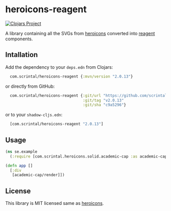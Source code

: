 # heroicons-reagent

[![Clojars Project](https://img.shields.io/clojars/v/com.scrintal/heroicons-reagent.svg)](https://clojars.org/com.scrintal/heroicons-reagent)

A library containing all the SVGs from [heroicons](https://github.com/tailwindlabs/heroicons)
converted into [reagent](https://github.com/reagent-project/reagent) components.

## Intallation
Add the dependency to your `deps.edn` from Clojars:
```clojure
  com.scrintal/heroicons-reagent {:mvn/version "2.0.13"}
```

or directly from GitHub:
```clojure
  com.scrintal/heroicons-reagent {:git/url "https://github.com/scrintal/heroicons-reagent"
                                  :git/tag "v2.0.13"
                                  :git/sha "c9a5296"}
```

or to your `shadow-cljs.edn`:
```clojure
  [com.scrintal/heroicons-reagent "2.0.13"]
```

## Usage
```clojure
(ns se.example
  (:require [com.scrintal.heroicons.solid.academic-cap :as academic-cap]))

(defn app []
  [:div
   [academic-cap/render]])

```

## License

This library is MIT licensed same as [heroicons](https://github.com/tailwindlabs/heroicons).
